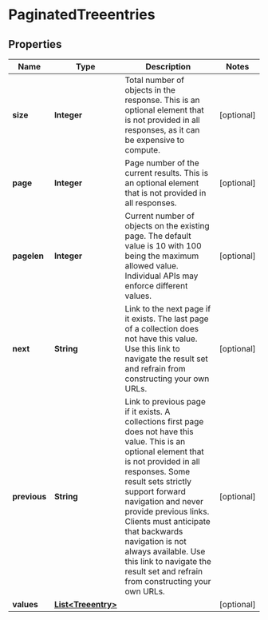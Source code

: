 # PaginatedTreeentries

## Properties
Name | Type | Description | Notes
------------ | ------------- | ------------- | -------------
**size** | **Integer** | Total number of objects in the response. This is an optional element that is not provided in all responses, as it can be expensive to compute. |  [optional]
**page** | **Integer** | Page number of the current results. This is an optional element that is not provided in all responses. |  [optional]
**pagelen** | **Integer** | Current number of objects on the existing page. The default value is 10 with 100 being the maximum allowed value. Individual APIs may enforce different values. |  [optional]
**next** | **String** | Link to the next page if it exists. The last page of a collection does not have this value. Use this link to navigate the result set and refrain from constructing your own URLs. |  [optional]
**previous** | **String** | Link to previous page if it exists. A collections first page does not have this value. This is an optional element that is not provided in all responses. Some result sets strictly support forward navigation and never provide previous links. Clients must anticipate that backwards navigation is not always available. Use this link to navigate the result set and refrain from constructing your own URLs. |  [optional]
**values** | [**List&lt;Treeentry&gt;**](Treeentry.md) |  |  [optional]
